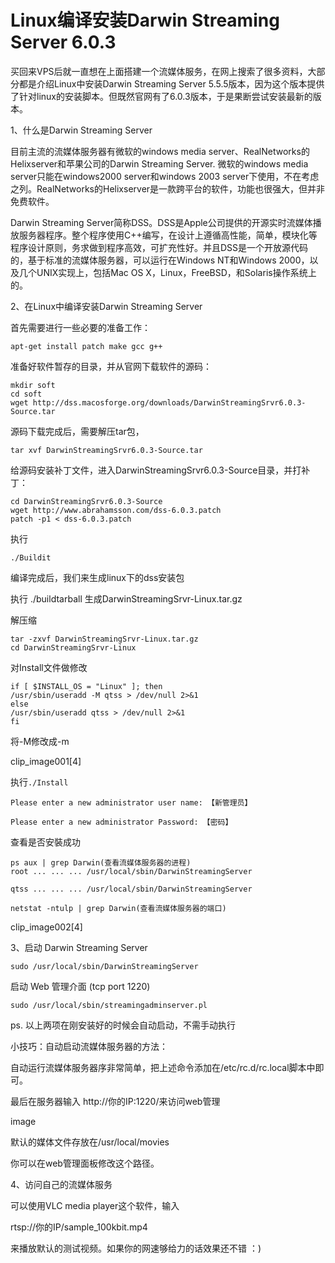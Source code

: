 
# Linux编译安装Darwin Streaming Server 6.0.3 #

买回来VPS后就一直想在上面搭建一个流媒体服务，在网上搜索了很多资料，大部分都是介绍Linux中安装Darwin Streaming Server 5.5.5版本，因为这个版本提供了针对linux的安装脚本。但既然官网有了6.0.3版本，于是果断尝试安装最新的版本。

1、什么是Darwin Streaming Server

目前主流的流媒体服务器有微软的windows media server、RealNetworks的Helixserver和苹果公司的Darwin Streaming Server. 微软的windows media server只能在windows2000 server和windows 2003 server下使用，不在考虑之列。RealNetworks的Helixserver是一款跨平台的软件，功能也很强大，但并非免费软件。

Darwin Streaming Server简称DSS。DSS是Apple公司提供的开源实时流媒体播放服务器程序。整个程序使用C++编写，在设计上遵循高性能，简单，模块化等程序设计原则，务求做到程序高效，可扩充性好。并且DSS是一个开放源代码的，基于标准的流媒体服务器，可以运行在Windows NT和Windows 2000，以及几个UNIX实现上，包括Mac OS X，Linux，FreeBSD，和Solaris操作系统上的。

2、在Linux中编译安装Darwin Streaming Server

首先需要进行一些必要的准备工作：

    apt-get install patch make gcc g++ 

准备好软件暂存的目录，并从官网下载软件的源码：

    mkdir soft
    cd soft
    wget http://dss.macosforge.org/downloads/DarwinStreamingSrvr6.0.3-Source.tar

源码下载完成后，需要解压tar包，

    tar xvf DarwinStreamingSrvr6.0.3-Source.tar

给源码安装补丁文件，进入DarwinStreamingSrvr6.0.3-Source目录，并打补丁：

 

    cd DarwinStreamingSrvr6.0.3-Source
    wget http://www.abrahamsson.com/dss-6.0.3.patch
    patch -p1 < dss-6.0.3.patch  

执行

    ./Buildit 

编译完成后，我们来生成linux下的dss安装包

执行 ./buildtarball 
生成DarwinStreamingSrvr-Linux.tar.gz

解压缩

    tar -zxvf DarwinStreamingSrvr-Linux.tar.gz 
    cd DarwinStreamingSrvr-Linux 

对Install文件做修改

    if [ $INSTALL_OS = "Linux" ]; then 
    /usr/sbin/useradd -M qtss > /dev/null 2>&1 
    else 
    /usr/sbin/useradd qtss > /dev/null 2>&1 
    fi

将-M修改成-m

clip_image001[4]

执行`./Install `

    Please enter a new administrator user name: 【新管理员】
    
    Please enter a new administrator Password: 【密码】

查看是否安裝成功

    ps aux | grep Darwin(查看流媒体服务器的进程) 
    root ... ... ... /usr/local/sbin/DarwinStreamingServer
    
    qtss ... ... ... /usr/local/sbin/DarwinStreamingServer
    
    netstat -ntulp | grep Darwin(查看流媒体服务器的端口)
    
 clip_image002[4]

3、启动 Darwin Streaming Server

    sudo /usr/local/sbin/DarwinStreamingServer

启动 Web 管理介面 (tcp port 1220)

    sudo /usr/local/sbin/streamingadminserver.pl

ps. 以上两项在刚安装好的时候会自动启动，不需手动执行

小技巧：自动启动流媒体服务器的方法：

自动运行流媒体服务器序非常简单，把上述命令添加在/etc/rc.d/rc.local脚本中即可。

最后在服务器输入 http://你的IP:1220/来访问web管理

image

默认的媒体文件存放在/usr/local/movies

你可以在web管理面板修改这个路径。

4、访问自己的流媒体服务

可以使用VLC media player这个软件，输入

rtsp://你的IP/sample_100kbit.mp4

来播放默认的测试视频。如果你的网速够给力的话效果还不错 ：)
